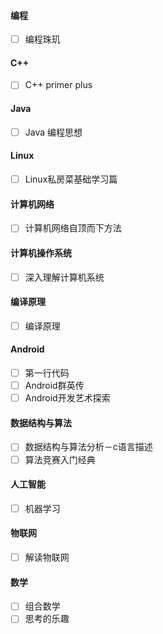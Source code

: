 #### 编程
- [ ] 编程珠玑

#### C++
- [ ] C++ primer plus

#### Java
- [ ] Java 编程思想

#### Linux
- [ ] Linux私房菜基础学习篇

#### 计算机网络
- [ ] 计算机网络自顶而下方法

#### 计算机操作系统
- [ ] 深入理解计算机系统

#### 编译原理
- [ ] 编译原理

#### Android
- [ ] 第一行代码
- [ ] Android群英传
- [ ] Android开发艺术探索

#### 数据结构与算法
- [ ] 数据结构与算法分析－c语言描述
- [ ] 算法竞赛入门经典

#### 人工智能
- [ ] 机器学习

#### 物联网
- [ ] 解读物联网

#### 数学
- [ ] 组合数学
- [ ] 思考的乐趣
